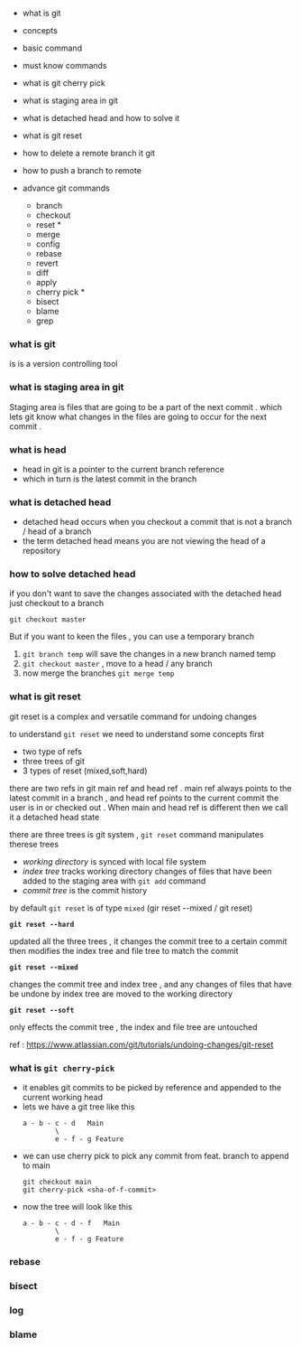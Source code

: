 
- what is git
- concepts
- basic command 
- must know commands 

- what is git cherry pick 
- what is staging area in git 
- what is detached head and how to solve it 
- what is git reset 
- how to delete a remote branch it git 
- how to push a branch to remote 

- advance git commands
    - branch
    - checkout 
    - reset *
    - merge 
    - config 
    - rebase 
    - revert 
    - diff
    - apply 
    - cherry pick *
    - bisect 
    - blame 
    - grep 


### what is git 

is is a version controlling tool 

### what is staging area in git 

Staging area is files that are going to be a part of the next commit . which lets git know what changes in the files are going to occur for the next commit . 

### what is head 
- head in git is a pointer to the current branch reference
- which in turn is the latest commit in the branch 

### what is detached head 
- detached head occurs when you checkout a commit that is not a branch / head of a branch 
- the term detached head means you are not viewing the head of a repository 

### how to solve detached head 
if you don't want to save the changes associated with the detached head just checkout to a branch 

```
git checkout master

```

But if you want to keen the files , you can use a temporary branch 

1. `git branch temp` will save the changes in a new branch named temp
2. `git checkout master` , move to a head / any branch
3. now merge the branches `git merge temp` 


### what is git reset 
git reset is a complex and versatile command for undoing changes 

to understand `git reset` we need to understand some concepts first 
- two type of refs 
- three trees of git
- 3 types of reset (mixed,soft,hard) 

there are two refs in git main ref and head ref . main ref always points to the latest commit in a branch , and head ref points to the current commit the user is in or checked out . When main and head ref is different then we call it a detached head state 

there are three trees is git system , `git reset` command manipulates therese trees  
- _working directory_ is synced with local file system  
- _index tree_  tracks working directory changes of files that have been added to the staging area with `git add` command 
- _commit tree_ is the commit history 


by default `git reset` is of type `mixed` (gir reset --mixed / git reset)  

__`git reset --hard`__

updated all the three trees , it changes the commit tree to a certain commit then modifies the index tree and file tree to match the commit 

__`git reset --mixed`__

changes the commit tree and index tree , and any changes of files that have be undone by index tree are moved to the working directory 

__`git reset --soft`__

only effects the commit tree , the index and file tree are untouched 



ref : 
https://www.atlassian.com/git/tutorials/undoing-changes/git-reset 



### what is `git cherry-pick `

- it enables git commits to be picked by reference and appended to the current working head 
- lets we have a git tree like this 
    ```
    a - b - c - d   Main
            \
            e - f - g Feature
    ```
- we can use cherry pick to pick any commit from feat. branch to append to main 
    ```
    git checkout main 
    git cherry-pick <sha-of-f-commit>
    ```
- now the tree will look like this 
    ```
    a - b - c - d - f   Main
            \
            e - f - g Feature
    ```

### rebase 

### bisect 

### log 


### blame 
